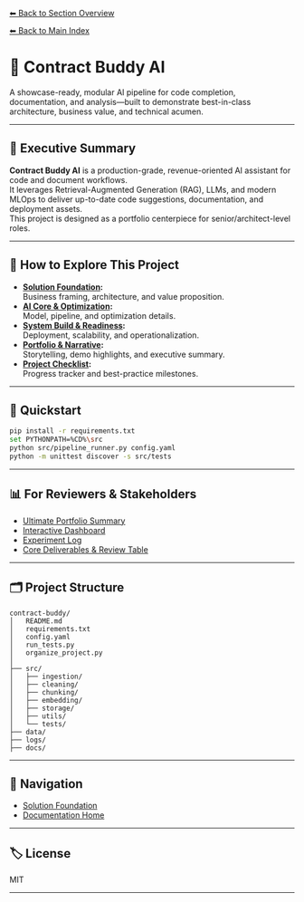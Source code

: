 [⬅ Back to Section Overview](README.md)

[⬅ Back to Main Index](../INDEX.md)

# 🤖 Contract Buddy AI

A showcase-ready, modular AI pipeline for code completion, documentation, and analysis—built to demonstrate best-in-class architecture, business value, and technical acumen.

---

## 🚀 Executive Summary

**Contract Buddy AI** is a production-grade, revenue-oriented AI assistant for code and document workflows.  
It leverages Retrieval-Augmented Generation (RAG), LLMs, and modern MLOps to deliver up-to-date code suggestions, documentation, and deployment assets.  
This project is designed as a portfolio centerpiece for senior/architect-level roles.

---

## 🧭 How to Explore This Project

- **[Solution Foundation](docs/foundation/README.md):**  
  Business framing, architecture, and value proposition.
- **[AI Core & Optimization](docs/core/README.md):**  
  Model, pipeline, and optimization details.
- **[System Build & Readiness](docs/build/README.md):**  
  Deployment, scalability, and operationalization.
- **[Portfolio & Narrative](docs/portfolio/README.md):**  
  Storytelling, demo highlights, and executive summary.
- **[Project Checklist](docs/checklist.md):**  
  Progress tracker and best-practice milestones.

---

## 🏁 Quickstart

```sh
pip install -r requirements.txt
set PYTHONPATH=%CD%\src
python src/pipeline_runner.py config.yaml
python -m unittest discover -s src/tests
```

---

## 📊 For Reviewers & Stakeholders

- [Ultimate Portfolio Summary](docs/portfolio/Ultimate_README.md)
- [Interactive Dashboard](data/clean/benchmark_interactive.html)
- [Experiment Log](data/clean/experiments.json)
- [Core Deliverables & Review Table](docs/core/Deliverables.md)

---

## 🗂️ Project Structure

```
contract-buddy/
│   README.md
│   requirements.txt
│   config.yaml
│   run_tests.py
│   organize_project.py
│
├── src/
│   ├── ingestion/
│   ├── cleaning/
│   ├── chunking/
│   ├── embedding/
│   ├── storage/
│   ├── utils/
│   └── tests/
├── data/
├── logs/
├── docs/
```

---

## 🔗 Navigation

- [Solution Foundation](docs/foundation/README.md)
- [Documentation Home](docs/README.md)

---

## 🏷️ License

MIT

---